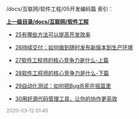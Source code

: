 /docs/互联网/软件工程/05开发编码篇 索引：


**[上一级目录/docs/互联网/软件工程](/docs/互联网/软件工程/index.md)**

- [25有哪些方法可以提高开发效率](/docs/互联网/软件工程/05开发编码篇/25有哪些方法可以提高开发效率.md)

- [26持续交付：如何做到随时发布新版本到生产环境](/docs/互联网/软件工程/05开发编码篇/26持续交付：如何做到随时发布新版本到生产环境.md)

- [27软件工程师的核心竞争力是什么-上篇](/docs/互联网/软件工程/05开发编码篇/27软件工程师的核心竞争力是什么-上篇.md)

- [28软件工程师的核心竞争力是什么-下篇](/docs/互联网/软件工程/05开发编码篇/28软件工程师的核心竞争力是什么-下篇.md)

- [29自动化测试：如何把Bug杀死在摇篮里](/docs/互联网/软件工程/05开发编码篇/29自动化测试：如何把Bug杀死在摇篮里.md)

- [30用好源代码管理工具，让你的协作更高效](/docs/互联网/软件工程/05开发编码篇/30用好源代码管理工具，让你的协作更高效.md)


<font size=2 color='grey'> 2020-03-12 01:45 </font>
